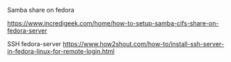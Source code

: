 Samba share on fedora

https://www.incredigeek.com/home/how-to-setup-samba-cifs-share-on-fedora-server

SSH fedora-server
https://www.how2shout.com/how-to/install-ssh-server-in-fedora-linux-for-remote-login.html